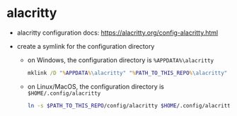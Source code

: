 # alacritty

- alacritty configuration docs: https://alacritty.org/config-alacritty.html

- create a symlink for the configuration directory

  - on Windows, the configuration directory is `%APPDATA%\alacritty`

    ```bat
    mklink /D "%APPDATA%\alacritty" "%PATH_TO_THIS_REPO%\alacritty"
    ```

  - on Linux/MacOS, the configuration directory is `$HOME/.config/alacritty`

    ```sh
    ln -s $PATH_TO_THIS_REPO/config/alacritty $HOME/.config/alacritty
    ```
